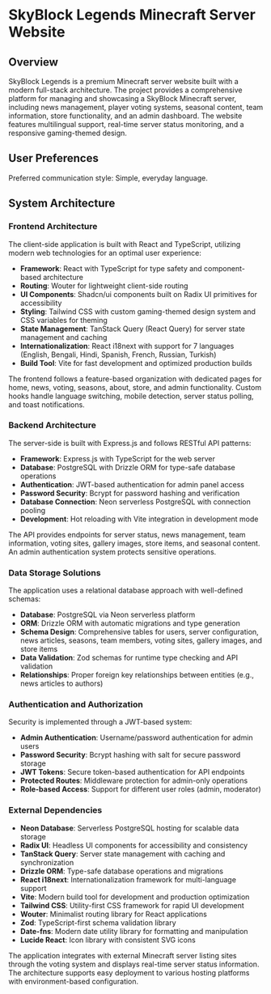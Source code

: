 # SkyBlock Legends Minecraft Server Website

## Overview

SkyBlock Legends is a premium Minecraft server website built with a modern full-stack architecture. The project provides a comprehensive platform for managing and showcasing a SkyBlock Minecraft server, including news management, player voting systems, seasonal content, team information, store functionality, and an admin dashboard. The website features multilingual support, real-time server status monitoring, and a responsive gaming-themed design.

## User Preferences

Preferred communication style: Simple, everyday language.

## System Architecture

### Frontend Architecture
The client-side application is built with React and TypeScript, utilizing modern web technologies for an optimal user experience:

- **Framework**: React with TypeScript for type safety and component-based architecture
- **Routing**: Wouter for lightweight client-side routing
- **UI Components**: Shadcn/ui components built on Radix UI primitives for accessibility
- **Styling**: Tailwind CSS with custom gaming-themed design system and CSS variables for theming
- **State Management**: TanStack Query (React Query) for server state management and caching
- **Internationalization**: React i18next with support for 7 languages (English, Bengali, Hindi, Spanish, French, Russian, Turkish)
- **Build Tool**: Vite for fast development and optimized production builds

The frontend follows a feature-based organization with dedicated pages for home, news, voting, seasons, about, store, and admin functionality. Custom hooks handle language switching, mobile detection, server status polling, and toast notifications.

### Backend Architecture
The server-side is built with Express.js and follows RESTful API patterns:

- **Framework**: Express.js with TypeScript for the web server
- **Database**: PostgreSQL with Drizzle ORM for type-safe database operations
- **Authentication**: JWT-based authentication for admin panel access
- **Password Security**: Bcrypt for password hashing and verification
- **Database Connection**: Neon serverless PostgreSQL with connection pooling
- **Development**: Hot reloading with Vite integration in development mode

The API provides endpoints for server status, news management, team information, voting sites, gallery images, store items, and seasonal content. An admin authentication system protects sensitive operations.

### Data Storage Solutions
The application uses a relational database approach with well-defined schemas:

- **Database**: PostgreSQL via Neon serverless platform
- **ORM**: Drizzle ORM with automatic migrations and type generation
- **Schema Design**: Comprehensive tables for users, server configuration, news articles, seasons, team members, voting sites, gallery images, and store items
- **Data Validation**: Zod schemas for runtime type checking and API validation
- **Relationships**: Proper foreign key relationships between entities (e.g., news articles to authors)

### Authentication and Authorization
Security is implemented through a JWT-based system:

- **Admin Authentication**: Username/password authentication for admin users
- **Password Security**: Bcrypt hashing with salt for secure password storage
- **JWT Tokens**: Secure token-based authentication for API endpoints
- **Protected Routes**: Middleware protection for admin-only operations
- **Role-based Access**: Support for different user roles (admin, moderator)

### External Dependencies

- **Neon Database**: Serverless PostgreSQL hosting for scalable data storage
- **Radix UI**: Headless UI components for accessibility and consistency
- **TanStack Query**: Server state management with caching and synchronization
- **Drizzle ORM**: Type-safe database operations and migrations
- **React i18next**: Internationalization framework for multi-language support
- **Vite**: Modern build tool for development and production optimization
- **Tailwind CSS**: Utility-first CSS framework for rapid UI development
- **Wouter**: Minimalist routing library for React applications
- **Zod**: TypeScript-first schema validation library
- **Date-fns**: Modern date utility library for formatting and manipulation
- **Lucide React**: Icon library with consistent SVG icons

The application integrates with external Minecraft server listing sites through the voting system and displays real-time server status information. The architecture supports easy deployment to various hosting platforms with environment-based configuration.
